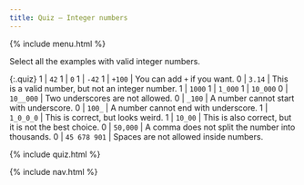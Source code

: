 ```yaml
---
title: Quiz — Integer numbers
---
```


{% include menu.html %}

Select all the examples with valid integer numbers.

{:.quiz}
1 | `42`
1 | `0`
1 | `-42`
1 | `+100` | You can add `+` if you want.
0 | `3.14` | This is a valid number, but not an integer number.
1 | `1000`
1 | `1_000`
1 | `10_000`
0 | `10__000` | Two underscores are not allowed.
0 | `_100` | A number cannot start with underscore.
0 | `100_` | A number cannot end with underscore.
1 | `1_0_0_0` | This is correct, but looks weird.
1 | `10_00` | This is also correct, but it is not the best choice.
0 | `50,000` | A comma does not split the number into thousands.
0 | `45 678 901` | Spaces are not allowed inside numbers.

{% include quiz.html %}

{% include nav.html %}
